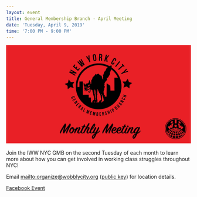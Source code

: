 ```yaml
---
layout: event
title: General Membership Branch · April Meeting
date: 'Tuesday, April 9, 2019'
time: '7:00 PM - 9:00 PM'
---
```

![](/assets/uploads/event.jpg)

Join the IWW NYC GMB on the second Tuesday of each month to learn more about how you can get involved in working class struggles throughout NYC!

Email <mailto:organize@wobblycity.org> ([public key](/assets/keys/publickey.organize@wobblycity.org.asc)) for location details.

[Facebook Event](https://www.facebook.com/events/314668802584425/?event_time_id=314668805917758)
